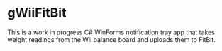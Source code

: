 gWiiFitBit
=======================
This is a work in progress C# WinForms notification tray app that takes weight readings from the Wii balance board and uploads them to FitBit. 
